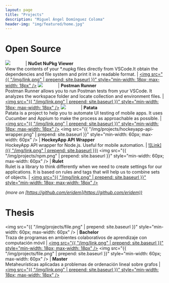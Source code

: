 ```yaml
---
layout: page
title: "Projects"
description: "Miguel Ángel Domínguez Coloma"
header-img: "img/featured/home.jpg"
---
```


# Open Source

<img src="https://eridem.gallerycdn.vsassets.io/extensions/eridem/vscode-nupkg/0.0.4/1478427991494/Microsoft.VisualStudio.Services.Icons.Default" style="min-width: 60px; max-width: 60px" /> | **NuGet NuPkg Viewer**<br />View the contents of your *.nupkg files directly from VSCode.It obtain the dependencies and file system and print it in a readable format. | [<img src="{{ "/img/link.png" | prepend: site.baseurl }}" style="min-width: 18px; max-width: 18px" />](https://marketplace.visualstudio.com/items?itemName=eridem.vscode-nupkg)
<img src="https://eridem.gallerycdn.vsassets.io/extensions/eridem/vscode-postman/0.5.1/1478972222169/Microsoft.VisualStudio.Services.Icons.Default" style="min-width: 60px; max-width: 60px" /> | **Postman Runner**<br />Postman Runner allows you to run Postman tests from your VSCode. It analyzes the workspace folder and locate collection and environment files. | [<img src="{{ "/img/link.png" | prepend: site.baseurl }}" style="min-width: 18px; max-width: 18px" />](https://marketplace.visualstudio.com/items?itemName=eridem.vscode-nupkg)
<img src="https://avatars1.githubusercontent.com/u/19504723?v=3&s=200" style="min-width: 60px; max-width: 60px" /> | **Patata**<br />Patata is a project to help you to automate UI testing of mobile apps. It uses Cucumber and Appium to make the process as approachable as possible. |  [<img src="{{ "/img/link.png" | prepend: site.baseurl }}" style="min-width: 18px; max-width: 18px" />](http://patata.io)
<img src="{{ "/img/projects/hockeyapp-api-wrapper.png" | prepend: site.baseurl }}" style="min-width: 60px; max-width: 60px" /> | **HockeyApp API Wrapper**<br />HockeyApp API wrapper for Node.js. Useful for mobile automation. |  [![Link]({{ "/img/link.png" | prepend: site.baseurl }})](https://www.npmjs.com/package/hockeyapp-api-wrapper)
<img src="{{ "/img/projects/npm.png" | prepend: site.baseurl }}" style="min-width: 60px; max-width: 60px" /> | **Rulet**<br />Rulet is a library to think differently when we need to create settings for our applications. It is based on rules and tags that will help us to combine sets of objects. |  [<img src="{{ "/img/link.png" | prepend: site.baseurl }}" style="min-width: 18px; max-width: 18px" />](https://www.npmjs.com/package/rulet)

*(more on [https://github.com/eridem](https://github.com/eridem))*

# Thesis

<img src="{{ "/img/projects/file.png" | prepend: site.baseurl }}" style="min-width: 60px; max-width: 60px" /> | **Bachelor**<br />Traza de programas en ambientes colaborativos de aprendizaje con computación móvil | [<img src="{{ "/img/link.png" | prepend: site.baseurl }}" style="min-width: 18px; max-width: 18px" />](/attachments/Traza-de-programas-en-ambientes-colaborativos-de-aprendizaje-con-computacion-movil.pdf)
<img src="{{ "/img/projects/file.png" | prepend: site.baseurl }}" style="min-width: 60px; max-width: 60px" /> | **Master**<br />Metaheurísticas aplicadas a problemas de ordenación lineal sobre grafos |  [<img src="{{ "/img/link.png" | prepend: site.baseurl }}" style="min-width: 18px; max-width: 18px" />](/attachments/Metaheuristicas-aplicadas-a-problemas-de-ordenacion-lineal-sobre-grafos.pdf)
